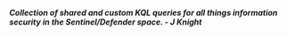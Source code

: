 ***Collection of shared and custom KQL queries for all things information security in the Sentinel/Defender space. - J Knight***
